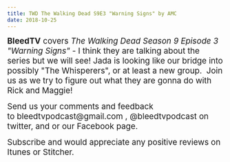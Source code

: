 ```yaml
---
title: TWD The Walking Dead S9E3 "Warning Signs" by AMC
date: 2018-10-25
---
```


<p><span style="font-size:14pt;"><strong>BleedTV</strong> covers <em>The Walking Dead Season 9 Episode 3 "Warning Signs"</em> - I think they are talking about the series but we will see! Jada is looking like our bridge into possibly "The Whisperers", or at least a new group.  Join us as we try to figure out what they are gonna do with Rick and Maggie!</span></p>
<p><span style="font-size:14pt;">Send us your comments and feedback to bleedtvpodcast@gmail.com , @bleedtvpodcast on twitter, and or our Facebook page. </span></p>
<p><span style="font-size:14pt;">Subscribe and would appreciate any positive reviews on Itunes or Stitcher.</span></p>
